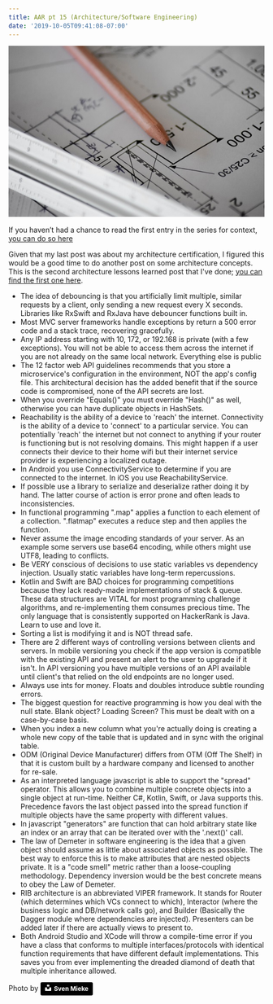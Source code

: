 ```yaml
---
title: AAR pt 15 (Architecture/Software Engineering)
date: '2019-10-05T09:41:08-07:00'
---
```

![Blueprint](/assets/images/blueprint.jpg)

If you haven’t had a chance to read the first entry in the series for context, <a href="/post/after-action-review-aar/">you can do so here</a>

Given that my last post was about my architecture certification, I figured this would be a good time to do another post on some architecture concepts. This is the second architecture lessons learned post that I've done; <a href="/post/aar-pt-8-architecture-software-engineering/">you can find the first one here</a>. 

* The idea of debouncing is that you artificially limit multiple, similar requests by a client, only sending a new request every X seconds.  Libraries like RxSwift and RxJava have debouncer functions built in.
* Most MVC server frameworks handle exceptions by return a 500 error code and a stack trace, recovering gracefully.  
* Any IP address starting with 10, 172, or 192.168 is private (with a few exceptions).  You will not be able to access them across the internet if you are not already on the same local network.  Everything else is public  
* The 12 factor web API guidelines recommends that you store a microservice's configuration in the environment, NOT the app's config file.  This architectural decision has the added benefit that if the source code is compromised, none of the API secrets are lost.
* When you override "Equals()" you must override "Hash()" as well, otherwise you can have duplicate objects in HashSets.
* Reachability is the ability of a device to 'reach' the internet.  Connectivity is the ability of a device to 'connect' to a particular service.  You can potentially 'reach' the internet but not connect to anything if your router is functioning but is not resolving domains.  This might happen if a user connects their device to their home wifi but their internet service provider is experiencing a localized outage.
* In Android you use ConnectivityService to determine if you are connected to the internet.  In iOS you use ReachabilityService.
* If possible use a library to serialize and deserialize rather doing it by hand.  The latter course of action is error prone and often leads to inconsistencies. 
* In functional programming ".map" applies a function to each element of a collection.  ".flatmap" executes a reduce step and then applies the function.
* Never assume the image encoding standards of your server. As an example some servers use base64 encoding, while others might use UTF8, leading to conflicts.
* Be VERY conscious of decisions to use static variables vs dependency injection.  Usually static variables have long-term repercussions.
* Kotlin and Swift are BAD choices for programming competitions because they lack ready-made implementations of stack & queue.  These data structures are VITAL for most programming challenge algorithms, and re-implementing them consumes precious time.  The only language that is consistently supported on HackerRank is Java.  Learn to use and love it.
* Sorting a list is modifying it and is NOT thread safe.
* There are 2 different ways of controlling versions between clients and servers.  In mobile versioning you check if the app version is compatible with the existing API and present an alert to the user to upgrade if it isn't.  In API versioning you have multiple versions of an API available until client's that relied on the old endpoints are no longer used.
* Always use ints for money.  Floats and doubles introduce subtle rounding errors.
* The biggest question for reactive programming is how you deal with the null state.  Blank object?  Loading Screen?  This must be dealt with on a case-by-case basis.
* When you index a new column what you're actually doing is creating a whole new copy of the table that is updated and in sync with the original table.
* ODM (Original Device Manufacturer) differs from OTM (Off The Shelf) in that it is custom built by a hardware company and licensed to another for re-sale.
* As an interpreted language javascript is able to support the "spread" operator.  This allows you to combine multiple concrete objects into a single object at run-time.  Neither C#, Kotlin, Swift, or Java supports this. Precedence favors the last object passed into the spread function if multiple objects have the same property with different values.
* In javascript "generators" are function that can hold arbitrary state like an index or an array that can be iterated over with the '.next()' call.
* The law of Demeter in software engineering is the idea that a given object should assume as little about associated objects as possible. The best way to enforce this is to make attributes that are nested objects private.  It is a "code smell" metric rather than a loose-coupling methodology.  Dependency inversion would be the best concrete means to obey the Law of Demeter.
* RIB architecture is an abbreviated VIPER framework.  It stands for Router (which determines which VCs connect to which), Interactor (where the business logic and DB/network calls go), and Builder (Basically the Dagger module where dependencies are injected). Presenters can be added later if there are actually views to present to.
* Both Android Studio and XCode will throw a compile-time error if you have a class  that conforms to multiple interfaces/protocols with identical function requirements that have different default implementations.  This saves you from ever implementing the dreaded diamond of death that multiple inheritance allowed.

Photo by <a style="background-color:black;color:white;text-decoration:none;padding:4px 6px;font-family:-apple-system, BlinkMacSystemFont, &quot;San Francisco&quot;, &quot;Helvetica Neue&quot;, Helvetica, Ubuntu, Roboto, Noto, &quot;Segoe UI&quot;, Arial, sans-serif;font-size:12px;font-weight:bold;line-height:1.2;display:inline-block;border-radius:3px" href="https://unsplash.com/@sxoxm?utm_medium=referral&amp;utm_campaign=photographer-credit&amp;utm_content=creditBadge" target="_blank" rel="noopener noreferrer" title="Download free do whatever you want high-resolution photos from Sven Mieke"><span style="display:inline-block;padding:2px 3px"><svg xmlns="http://www.w3.org/2000/svg" style="height:12px;width:auto;position:relative;vertical-align:middle;top:-2px;fill:white" viewBox="0 0 32 32"><title>unsplash-logo</title><path d="M10 9V0h12v9H10zm12 5h10v18H0V14h10v9h12v-9z"></path></svg></span><span style="display:inline-block;padding:2px 3px">Sven Mieke</span></a>
